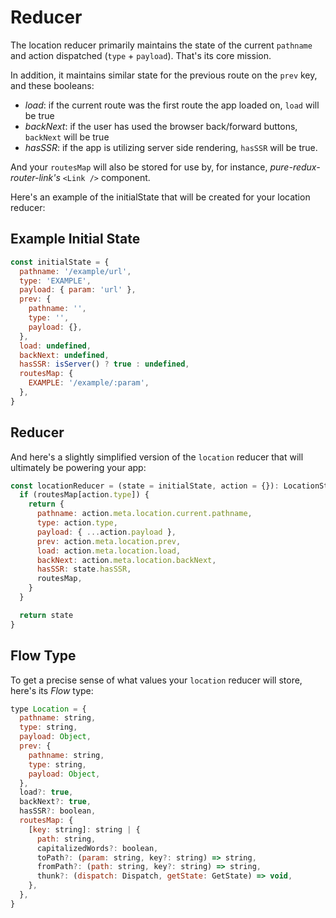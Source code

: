 # Reducer
The location reducer primarily maintains the state of the current `pathname` and action dispatched (`type` + `payload`). 
That's its core mission. 

In addition, it maintains similar state for the previous route on the `prev` key, and these booleans: 

* *load*: if the current route was the first route the app loaded on, `load` will be true
* *backNext*: if the user has used the browser back/forward buttons, `backNext` will be true
* *hasSSR*: if the app is utilizing server side rendering, `hasSSR` will be true. 

And your `routesMap` will also be stored for use by, for instance, *pure-redux-router-link's* `<Link />` component. 

Here's an example of the initialState that will be created for your location reducer:

## Example Initial State 

```javascript
const initialState = {
  pathname: '/example/url', 
  type: 'EXAMPLE',
  payload: { param: 'url' },
  prev: {
    pathname: '',
    type: '',
    payload: {},
  },
  load: undefined,
  backNext: undefined,
  hasSSR: isServer() ? true : undefined,
  routesMap: {
    EXAMPLE: '/example/:param', 
  },
}
```


## Reducer
And here's a slightly simplified version of the `location` reducer that will ultimately be powering your app:

```javascript
const locationReducer = (state = initialState, action = {}): LocationState => {
  if (routesMap[action.type]) {
    return {
      pathname: action.meta.location.current.pathname,
      type: action.type,
      payload: { ...action.payload },
      prev: action.meta.location.prev,
      load: action.meta.location.load,
      backNext: action.meta.location.backNext,
      hasSSR: state.hasSSR,
      routesMap,
    }
  }

  return state
}
```


## Flow Type
To get a precise sense of what values your `location` reducer will store, here's its *Flow* type:

```javascript
type Location = {
  pathname: string,
  type: string,
  payload: Object,
  prev: {
    pathname: string,
    type: string,
    payload: Object,
  },
  load?: true,
  backNext?: true,
  hasSSR?: boolean,
  routesMap: {
    [key: string]: string | {
      path: string,
      capitalizedWords?: boolean,
      toPath?: (param: string, key?: string) => string,
      fromPath?: (path: string, key?: string) => string,
      thunk?: (dispatch: Dispatch, getState: GetState) => void,
    },
  },
}
```
